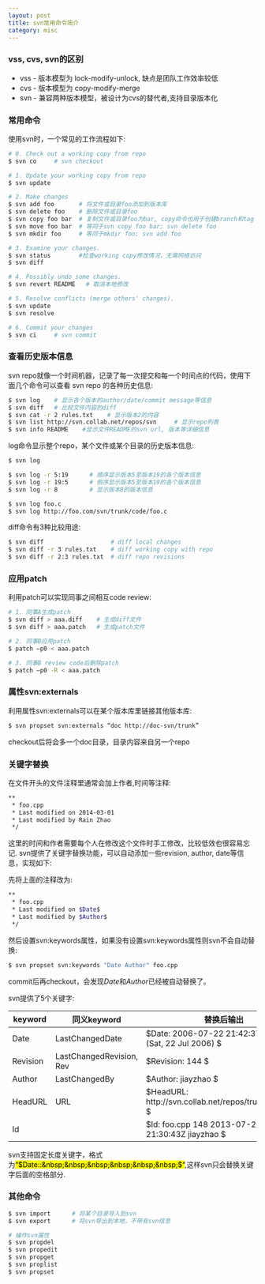 ```yaml
---
layout: post
title: svn常用命令简介
category: misc
---
```


### vss, cvs, svn的区别

* vss - 版本模型为 lock-modify-unlock, 缺点是团队工作效率较低
* cvs - 版本模型为 copy-modify-merge
* svn - 兼容两种版本模型，被设计为cvs的替代者,支持目录版本化

### 常用命令

使用svn时，一个常见的工作流程如下:

```sh
# 0. Check out a working copy from repo
$ svn co     # svn checkout

# 1. Update your working copy from repo
$ svn update

# 2. Make changes
$ svn add foo       # 将文件或目录foo添加到版本库
$ svn delete foo    # 删除文件或目录foo
$ svn copy foo bar  # 复制文件或目录foo为bar, copy命令也用于创建branch和tag
$ svn move foo bar  # 等同于svn copy foo bar; svn delete foo
$ svn mkdir foo     # 等同于mkdir foo; svn add foo

# 3. Examine your changes. 
$ svn status        #检查working copy修改情况，无需网络访问
$ svn diff

# 4. Possibly undo some changes. 
$ svn revert README   # 取消本地修改

# 5. Resolve conflicts (merge others' changes). 
$ svn update
$ svn resolve

# 6. Commit your changes
$ svn ci     # svn commit
```

### 查看历史版本信息

svn repo就像一个时间机器，记录了每一次提交和每一个时间点的代码，使用下面几个命令可以查看 svn repo 的各种历史信息:

```sh
$ svn log    # 显示各个版本的author/date/commit message等信息
$ svn diff   # 比较文件内容的diff
$ svn cat -r 2 rules.txt    # 显示版本2的内容
$ svn list http://svn.collab.net/repos/svn     # 显示repo列表
$ svn info README    #显示文件README的svn url, 版本等详细信息
```

log命令显示整个repo，某个文件或某个目录的历史版本信息:

```sh
$ svn log

$ svn log -r 5:19      # 顺序显示版本5至版本19的各个版本信息
$ svn log -r 19:5      # 倒序显示版本5至版本19的各个版本信息
$ svn log -r 8         # 显示版本8的版本信息

$ svn log foo.c
$ svn log http://foo.com/svn/trunk/code/foo.c
```

diff命令有3种比较用途:

```sh
$ svn diff                   # diff local changes
$ svn diff -r 3 rules.txt    # diff working copy with repo
$ svn diff -r 2:3 rules.txt  # diff repo revisions
```

### 应用patch

利用patch可以实现同事之间相互code review:

```sh
# 1. 同事A生成patch
$ svn diff > aaa.diff    # 生成diff文件
$ svn diff > aaa.patch   # 生成patch文件

# 2. 同事B应用patch
$ patch –p0 < aaa.patch

# 3. 同事B review code后删除patch
$ patch –p0 -R < aaa.patch
```

### 属性svn:externals

利用属性svn:externals可以在某个版本库里链接其他版本库:

```sh
$ svn propset svn:externals “doc http://doc-svn/trunk”
```

checkout后将会多一个doc目录，目录内容来自另一个repo

### 关键字替换

在文件开头的文件注释里通常会加上作者,时间等注释:

```sh
**
 * foo.cpp
 * Last modified on 2014-03-01
 * Last modified by Rain Zhao
 */
```

这里的时间和作者需要每个人在修改这个文件时手工修改，比较低效也很容易忘记. svn提供了关键字替换功能，可以自动添加一些revision, author, date等信息，实现如下:

先将上面的注释改为:

```sh
**
 * foo.cpp
 * Last modified on $Date$
 * Last modified by $Author$
 */
```

然后设置svn:keywords属性，如果没有设置svn:keywords属性则svn不会自动替换:

```sh
$ svn propset svn:keywords "Date Author" foo.cpp
```

commit后再checkout，会发现$Date$和$Author$已经被自动替换了。

svn提供了5个关键字:

<table class="ink-table bordered hover">
  <thead>
    <tr><th>keyword</th><th>同义keyword</th><th>替换后输出</th></tr>
  </thead>
  <tbody>
    <tr><td> Date </td><td> LastChangedDate </td><td>$Date: 2006-07-22 21:42:37 -0700 (Sat, 22 Jul 2006) $</td></tr>
    <tr><td> Revision </td><td> LastChangedRevision, Rev </td><td>$Revision: 144 $</td></tr>
    <tr><td> Author </td><td> LastChangedBy </td><td>$Author: jiayzhao $</td></tr>
    <tr><td> HeadURL </td><td> URL </td><td>$HeadURL: http://svn.collab.net/repos/trunk/README $</td></tr>
    <tr><td> Id </td><td> </td><td>$Id: foo.cpp 148 2013-07-28 21:30:43Z jiayzhao $</td></tr>
  </tbody>
</table>

svn支持固定长度关键字，格式为<mark>“$Date::&nbsp;&nbsp;&nbsp;&nbsp;&nbsp;&nbsp;$“</mark>,这样svn只会替换关键字后面的空格部分.

### 其他命令

```sh
$ svn import      # 将某个目录导入到svn
$ svn export      # 将svn导出到本地，不带有svn信息

# 操作svn属性
$ svn propdel
$ svn propedit
$ svn propget
$ svn proplist
$ svn propset
```